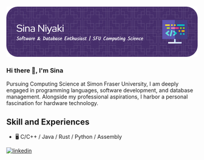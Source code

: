 ![Software & Database Enthusiast | SFU Computing Science](https://github.com/Sinaniyaki/sinaniyaki/blob/main/github-header-image.png)

### Hi there 👋, I'm Sina
Pursuing Computing Science at Simon Fraser University, I am deeply engaged in programming languages, software development, and database management. Alongside my professional aspirations, I harbor a personal fascination for hardware technology.

## Skill and Experiences

* :desktop_computer: C/C++ / Java / Rust /  Python / Assembly



[<img src='https://cdn.jsdelivr.net/npm/simple-icons@3.0.1/icons/linkedin.svg' alt='linkedin' height='40'>](https://www.linkedin.com/in/sinamniyak/)  
